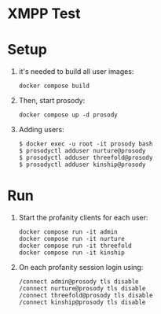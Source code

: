 # XMPP Test


# Setup

1. it's needed to build all user images:

    ```
    docker compose build
    ```

2. Then, start prosody:

    ```
    docker compose up -d prosody
    ```

3. Adding users:

    ```
    $ docker exec -u root -it prosody bash
    $ prosodyctl adduser nurture@prosody
    $ prosodyctl adduser threefold@prosody
    $ prosodyctl adduser kinship@prosody
    ```

# Run

1. Start the profanity clients for each user:

    ```
    docker compose run -it admin
    docker compose run -it nurture
    docker compose run -it threefold
    docker compose run -it kinship
    ```

2. On each profanity session login using:

    ```
    /connect admin@prosody tls disable
    /connect nurture@prosody tls disable
    /connect threefold@prosody tls disable
    /connect kinship@prosody tls disable
    ```